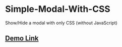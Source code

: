 # Simple-Modal-With-CSS
Show/Hide a modal with only CSS (without JavaScript)

## [Demo Link](https://progali007.github.io/Simple-Modal-With-CSS/)

